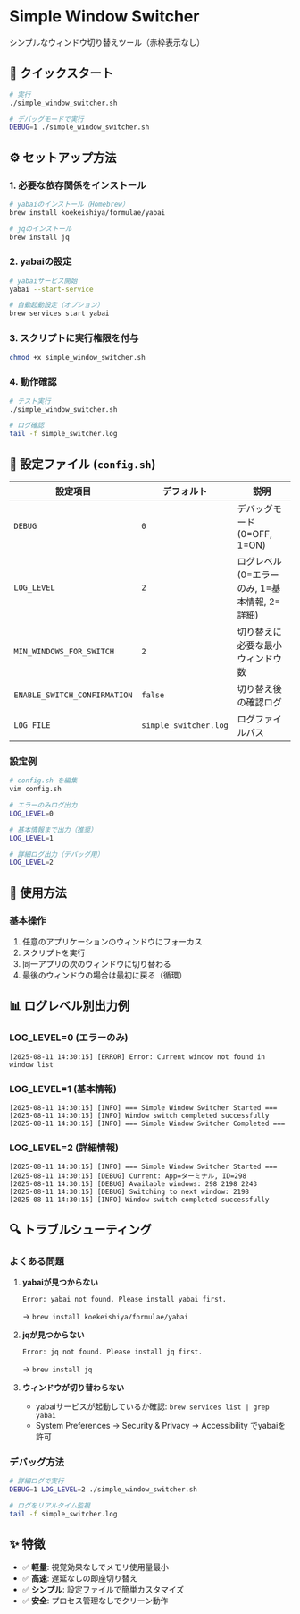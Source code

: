 # Simple Window Switcher

シンプルなウィンドウ切り替えツール（赤枠表示なし）

## 🚀 クイックスタート

```bash
# 実行
./simple_window_switcher.sh

# デバッグモードで実行  
DEBUG=1 ./simple_window_switcher.sh
```

## ⚙️ セットアップ方法

### 1. 必要な依存関係をインストール

```bash
# yabaiのインストール（Homebrew）
brew install koekeishiya/formulae/yabai

# jqのインストール
brew install jq
```

### 2. yabaiの設定

```bash
# yabaiサービス開始
yabai --start-service

# 自動起動設定（オプション）
brew services start yabai
```

### 3. スクリプトに実行権限を付与

```bash
chmod +x simple_window_switcher.sh
```

### 4. 動作確認

```bash
# テスト実行
./simple_window_switcher.sh

# ログ確認
tail -f simple_switcher.log
```

## 🔧 設定ファイル (`config.sh`)

| 設定項目 | デフォルト | 説明 |
|---------|------------|------|
| `DEBUG` | `0` | デバッグモード (0=OFF, 1=ON) |
| `LOG_LEVEL` | `2` | ログレベル (0=エラーのみ, 1=基本情報, 2=詳細) |
| `MIN_WINDOWS_FOR_SWITCH` | `2` | 切り替えに必要な最小ウィンドウ数 |
| `ENABLE_SWITCH_CONFIRMATION` | `false` | 切り替え後の確認ログ |
| `LOG_FILE` | `simple_switcher.log` | ログファイルパス |

### 設定例

```bash
# config.sh を編集
vim config.sh

# エラーのみログ出力
LOG_LEVEL=0

# 基本情報まで出力（推奨）
LOG_LEVEL=1

# 詳細ログ出力（デバッグ用）
LOG_LEVEL=2
```

## 📝 使用方法

### 基本操作

1. 任意のアプリケーションのウィンドウにフォーカス
2. スクリプトを実行
3. 同一アプリの次のウィンドウに切り替わる
4. 最後のウィンドウの場合は最初に戻る（循環）


## 📊 ログレベル別出力例

### LOG_LEVEL=0 (エラーのみ)
```
[2025-08-11 14:30:15] [ERROR] Error: Current window not found in window list
```

### LOG_LEVEL=1 (基本情報)
```
[2025-08-11 14:30:15] [INFO] === Simple Window Switcher Started ===
[2025-08-11 14:30:15] [INFO] Window switch completed successfully
[2025-08-11 14:30:15] [INFO] === Simple Window Switcher Completed ===
```

### LOG_LEVEL=2 (詳細情報)
```
[2025-08-11 14:30:15] [INFO] === Simple Window Switcher Started ===
[2025-08-11 14:30:15] [DEBUG] Current: App=ターミナル, ID=298
[2025-08-11 14:30:15] [DEBUG] Available windows: 298 2198 2243
[2025-08-11 14:30:15] [DEBUG] Switching to next window: 2198
[2025-08-11 14:30:15] [INFO] Window switch completed successfully
```

## 🔍 トラブルシューティング

### よくある問題

1. **yabaiが見つからない**
   ```bash
   Error: yabai not found. Please install yabai first.
   ```
   → `brew install koekeishiya/formulae/yabai`

2. **jqが見つからない**
   ```bash
   Error: jq not found. Please install jq first.
   ```
   → `brew install jq`

3. **ウィンドウが切り替わらない**
   - yabaiサービスが起動しているか確認: `brew services list | grep yabai`
   - System Preferences → Security & Privacy → Accessibility でyabaiを許可

### デバッグ方法

```bash
# 詳細ログで実行
DEBUG=1 LOG_LEVEL=2 ./simple_window_switcher.sh

# ログをリアルタイム監視
tail -f simple_switcher.log
```

## ✨ 特徴

- ✅ **軽量**: 視覚効果なしでメモリ使用量最小
- ✅ **高速**: 遅延なしの即座切り替え
- ✅ **シンプル**: 設定ファイルで簡単カスタマイズ
- ✅ **安全**: プロセス管理なしでクリーン動作
